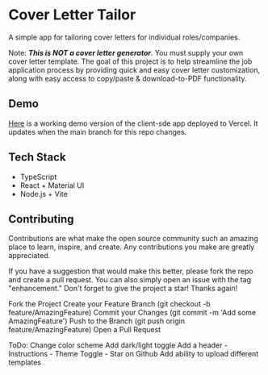 # Cover Letter Tailor 

A simple app for tailoring cover letters for individual roles/companies. 

Note: ***This is NOT a cover letter generator***. You must supply your own cover letter template. The goal of this project is to help streamline the job application process by providing quick and easy cover letter customization, along with easy access to copy/paste & download-to-PDF functionality.

## Demo 
[Here]() is a working demo version of the client-sde app deployed to Vercel. It updates when the main branch for this repo changes. 

## Tech Stack 
- TypeScript 
- React + Material UI 
- Node.js + Vite 

## Contributing
Contributions are what make the open source community such an amazing place to learn, inspire, and create. Any contributions you make are greatly appreciated.

If you have a suggestion that would make this better, please fork the repo and create a pull request. You can also simply open an issue with the tag "enhancement." Don't forget to give the project a star! Thanks again!

Fork the Project
Create your Feature Branch (git checkout -b feature/AmazingFeature)
Commit your Changes (git commit -m 'Add some AmazingFeature')
Push to the Branch (git push origin feature/AmazingFeature)
Open a Pull Request

ToDo: 
Change color scheme
Add dark/light toggle 
Add a header -  Instructions - Theme Toggle - Star on Github
Add ability to upload different templates 